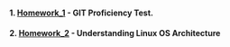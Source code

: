 #### 1. [Homework_1](https://github.com/sashaloven/dan_it_homework/tree/main/Homework/Linux_basic/Homework_1) - GIT Proficiency Test.
#### 2. [Homework_2](https://github.com/sashaloven/dan_it_homework/tree/main/Homework/Linux_basic/Homework_2) - Understanding Linux OS Architecture
